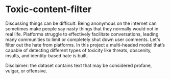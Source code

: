 # Toxic-content-filter
Discussing things can be difficult. Being anonymous on the internet can sometimes make people say nasty things that they normally would not in real life.
Platforms struggle to effectively facilitate conversations, leading many communities to limit or completely shut down user comments.
Let's filter out the hate from platforms. 
In this project a multi-headed model that’s capable of detecting different types of toxicity like threats, obscenity, insults, and identity-based hate is built.

Disclaimer: the dataset contains text that may be considered profane, vulgar, or offensive.
